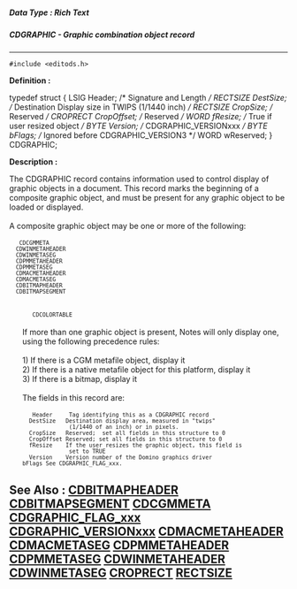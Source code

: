 ##### Data Type : Rich Text
##### CDGRAPHIC - Graphic combination object record
---
```
#include <editods.h>
```

**Definition :**

typedef struct {
   LSIG     Header;     /* Signature and Length */
   RECTSIZE DestSize;   /* Destination Display size in TWIPS
                           (1/1440 inch) */
   RECTSIZE CropSize;   /* Reserved */
   CROPRECT CropOffset; /* Reserved */
   WORD     fResize;    /* True if user resized object */
   BYTE     Version;    /* CDGRAPHIC_VERSIONxxx */
   BYTE     bFlags;     /* Ignored before CDGRAPHIC_VERSION3 */
      WORD     wReserved;
} CDGRAPHIC;

**Description :**

The CDGRAPHIC record contains information used to control display of graphic objects in a document.  This record marks the beginning of a composite graphic object, and must be present for any graphic object to be loaded or displayed.<br>
<br>
A composite graphic object may be one or more of the following:<br>
<br>
<tt><font size="2">&nbsp; &nbsp;CDCGMMETA<br>
 &nbsp; CDWINMETAHEADER<br>
 &nbsp; CDWINMETASEG<br>
 &nbsp; CDPMMETAHEADER<br>
 &nbsp; CDPMMETASEG<br>
 &nbsp; CDMACMETAHEADER<br>
 &nbsp; CDMACMETASEG<br>
 &nbsp; CDBITMAPHEADER<br>
 &nbsp; CDBITMAPSEGMENT</font></tt>
<ul><br>
<tt><font size="2">&nbsp; &nbsp;CDCOLORTABLE</font></tt><br>
<br>
If more than one graphic object is present, Notes will only display one, using the following precedence rules:<br>
<br>
	1)  If there is a CGM metafile object, display it<br>
	2)  If there is a native metafile object for this platform, display it<br>
	3)  If there is a bitmap, display it<br>
<br>
The fields in this record are:<br>
<br>
<tt><font size="2">&nbsp; &nbsp;Header &nbsp; &nbsp; Tag identifying this as a CDGRAPHIC record<br>
 &nbsp; DestSize &nbsp; Destination display area, measured in &quot;twips&quot;</font></tt><br>
<tt><font size="2">&nbsp; &nbsp; &nbsp; &nbsp; &nbsp; &nbsp; &nbsp; (1/1440 of an inch) or in pixels.<br>
 &nbsp; CropSize &nbsp; Reserved; &nbsp;set all fields in this structure to 0<br>
 &nbsp; CropOffset Reserved; set all fields in this structure to 0<br>
 &nbsp; fResize &nbsp; &nbsp;If the user resizes the graphic object, this field is</font></tt><br>
<tt><font size="2">&nbsp; &nbsp; &nbsp; &nbsp; &nbsp; &nbsp; &nbsp; set to TRUE<br>
 &nbsp; Version &nbsp; &nbsp;Version number of the Domino graphics driver</font></tt><br>
<tt><font size="2">	bFlags	See </font></tt><tt><font size="2">CDGRAPHIC_FLAG_xxx.</font></tt></ul>



**See Also :**
[CDBITMAPHEADER](/domino-c-api-docs/reference/Data/CDBITMAPHEADER)
[CDBITMAPSEGMENT](/domino-c-api-docs/reference/Data/CDBITMAPSEGMENT)
[CDCGMMETA](/domino-c-api-docs/reference/Data/CDCGMMETA)
[CDGRAPHIC_FLAG_xxx](/domino-c-api-docs/reference/Symb/CDGRAPHIC_FLAG_xxx)
[CDGRAPHIC_VERSIONxxx](/domino-c-api-docs/reference/Symb/CDGRAPHIC_VERSIONxxx)
[CDMACMETAHEADER](/domino-c-api-docs/reference/Data/CDMACMETAHEADER)
[CDMACMETASEG](/domino-c-api-docs/reference/Data/CDMACMETASEG)
[CDPMMETAHEADER](/domino-c-api-docs/reference/Data/CDPMMETAHEADER)
[CDPMMETASEG](/domino-c-api-docs/reference/Data/CDPMMETASEG)
[CDWINMETAHEADER](/domino-c-api-docs/reference/Data/CDWINMETAHEADER)
[CDWINMETASEG](/domino-c-api-docs/reference/Data/CDWINMETASEG)
[CROPRECT](/domino-c-api-docs/reference/Data/CROPRECT)
[RECTSIZE](/domino-c-api-docs/reference/Data/RECTSIZE)
---
